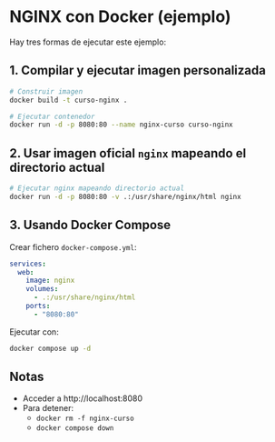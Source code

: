 # NGINX con Docker (ejemplo)

Hay tres formas de ejecutar este ejemplo:

## 1. Compilar y ejecutar imagen personalizada

```bash
# Construir imagen
docker build -t curso-nginx .

# Ejecutar contenedor
docker run -d -p 8080:80 --name nginx-curso curso-nginx
```

## 2. Usar imagen oficial `nginx` mapeando el directorio actual

```bash
# Ejecutar nginx mapeando directorio actual
docker run -d -p 8080:80 -v .:/usr/share/nginx/html nginx
```

## 3. Usando Docker Compose

Crear fichero `docker-compose.yml`:

```yaml
services:
  web:
    image: nginx
    volumes:
      - .:/usr/share/nginx/html
    ports:
      - "8080:80"
```

Ejecutar con:
```bash
docker compose up -d
```

## Notas

- Acceder a http://localhost:8080
- Para detener:
  - `docker rm -f nginx-curso`
  - `docker compose down`
